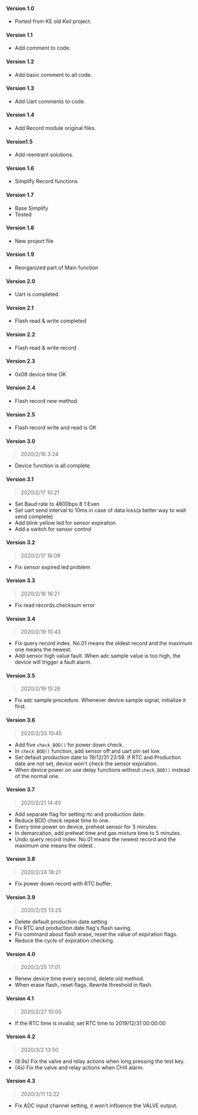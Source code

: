 #### Version 1.0

- Ported from KE old Keil project.

#### Version 1.1

- Add comment to code.

#### Version 1.2

- Add basic comment to all code.

#### Version 1.3

- Add Uart comments to code.

#### Version 1.4

- Add Record module original files.

#### Version1.5

- Add reentrant solutions.

#### Version 1.6

- Simplify Record functions

#### Version 1.7

- Base Simplify 
- Tested

#### Version 1.8 

- New project file

#### Version 1.9

- Reorganized part of Main function 

#### Version 2.0

- Uart is completed

#### Version 2.1

- Flash read & write completed

#### Version 2.2

- Flash read & write record

#### Version 2.3

- 0x08 device time OK

#### Version 2.4

- Flash record new method

#### Version 2.5

- Flash record write and read is OK

#### Version 3.0

> 2020/2/16 3:24

- Device function is all complete. 

#### Version 3.1

> 2020/2/17 10:21

- Set Baud rate to 4800bps 8 1 Even
- Set uart send interval to 10ms in case of data loss(a better way to wait send complete)
- Add blink yellow led for sensor expiration
- Add a switch for sensor control 

#### Version 3.2

> 2020/2/17 16:09

- Fix sensor expired led problem

#### Version 3.3

> 2020/2/18 16:21

- Fix read records checksum error

#### Version 3.4

> 2020/2/19 10:43

- Fix query record index.  No.01 means the oldest record and the maximum one means the newest.  
- Add sensor high value fault. When adc sample value is too high, the device will trigger a fault alarm.

#### Version 3.5

> 2020/2/19 15:26

- Fix adc sample procedure. Whenever device sample signal, initialize it first.

#### Version 3.6

> 2020/2/20 10:45

- Add five `check_BOD()` for power down check.
- In  `check_BOD()` function, add sensor off and uart pin set low.
- Set default production date to 19/12/31 23:59. If RTC and Production date are not set,  device won't check the sensor expiration.
- When device power on use delay functions without `check_BOD()` instead of  the normal one.

#### Version 3.7

> 2020/2/21 14:40

- Add separate flag for setting rtc and production date.
- Reduce BOD check repeat time to one.
- Every time power on device, preheat sensor for 3 minutes.
- In demarcation, add preheat time and gas mixture time to 5 minutes.
- Undo query record index.  No.01 means the newest record and the maximum one means the oldest . 

#### Version 3.8

> 2020/2/24 18:21

- Fix power down record with RTC buffer.

#### Version 3.9

> 2020/2/25 13:25

- Delete default production date setting
- Fix RTC and production date flag's flash saving.
- Fix command about flash erase, reset the value of expiration flags.
- Reduce the cycle of expiration checking.

#### Version 4.0

> 2020/2/25 17:01

- Renew device time every second, delete old method.
- When erase flash, reset flags. Rewrite threshold in flash.

#### Version 4.1

> 2020/2/27 10:00

- If the RTC time is invalid, set RTC time to 2019/12/31 00:00:00

#### Version 4.2

> 2020/3/2 13:50

- (8.9s) Fix the valve and relay actions when long pressing the test key.
- (4s)    Fix the valve and relay actions when CH4 alarm.

#### Version 4.3

> 2020/3/11 13:22

- Fix ADC input channel setting, it won't influence the VALVE output.